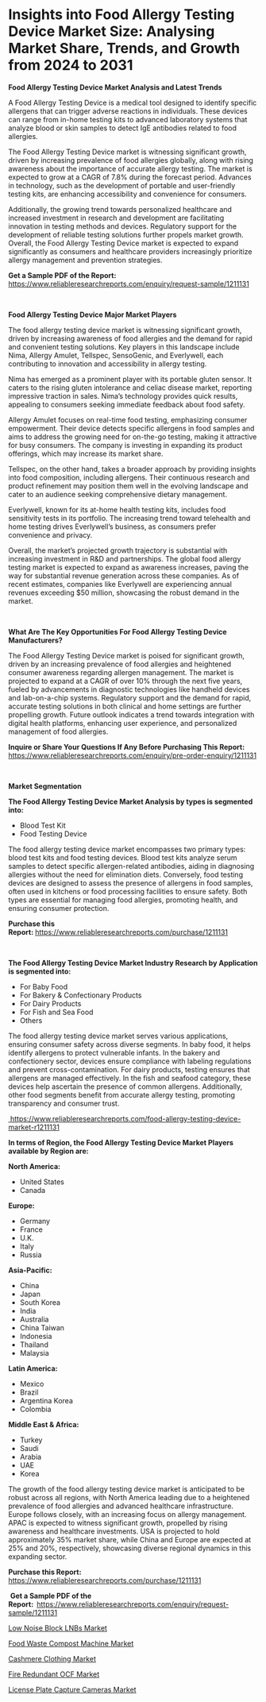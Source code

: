 <p><h1>Insights into Food Allergy Testing Device Market Size: Analysing Market Share, Trends, and Growth from 2024 to 2031</h1></p><p><strong>Food Allergy Testing Device Market Analysis and Latest Trends</strong></p>
<p><p>A Food Allergy Testing Device is a medical tool designed to identify specific allergens that can trigger adverse reactions in individuals. These devices can range from in-home testing kits to advanced laboratory systems that analyze blood or skin samples to detect IgE antibodies related to food allergies. </p><p>The Food Allergy Testing Device market is witnessing significant growth, driven by increasing prevalence of food allergies globally, along with rising awareness about the importance of accurate allergy testing. The market is expected to grow at a CAGR of 7.8% during the forecast period. Advances in technology, such as the development of portable and user-friendly testing kits, are enhancing accessibility and convenience for consumers. </p><p>Additionally, the growing trend towards personalized healthcare and increased investment in research and development are facilitating innovation in testing methods and devices. Regulatory support for the development of reliable testing solutions further propels market growth. Overall, the Food Allergy Testing Device market is expected to expand significantly as consumers and healthcare providers increasingly prioritize allergy management and prevention strategies.</p></p>
<p><strong>Get a Sample PDF of the Report:&nbsp;</strong> <a href="https://www.reliableresearchreports.com/enquiry/request-sample/1211131?utm_campaign=13&utm_medium=2&utm_source=Github&utm_content=ia&utm_term=05102024&utm_id=food-allergy-testing-device">https://www.reliableresearchreports.com/enquiry/request-sample/1211131</a></p>
<p>&nbsp;</p>
<p><strong>Food Allergy Testing Device Major Market Players</strong></p>
<p><p>The food allergy testing device market is witnessing significant growth, driven by increasing awareness of food allergies and the demand for rapid and convenient testing solutions. Key players in this landscape include Nima, Allergy Amulet, Tellspec, SensoGenic, and Everlywell, each contributing to innovation and accessibility in allergy testing.</p><p>Nima has emerged as a prominent player with its portable gluten sensor. It caters to the rising gluten intolerance and celiac disease market, reporting impressive traction in sales. Nima’s technology provides quick results, appealing to consumers seeking immediate feedback about food safety.</p><p>Allergy Amulet focuses on real-time food testing, emphasizing consumer empowerment. Their device detects specific allergens in food samples and aims to address the growing need for on-the-go testing, making it attractive for busy consumers. The company is investing in expanding its product offerings, which may increase its market share.</p><p>Tellspec, on the other hand, takes a broader approach by providing insights into food composition, including allergens. Their continuous research and product refinement may position them well in the evolving landscape and cater to an audience seeking comprehensive dietary management.</p><p>Everlywell, known for its at-home health testing kits, includes food sensitivity tests in its portfolio. The increasing trend toward telehealth and home testing drives Everlywell’s business, as consumers prefer convenience and privacy.</p><p>Overall, the market’s projected growth trajectory is substantial with increasing investment in R&D and partnerships. The global food allergy testing market is expected to expand as awareness increases, paving the way for substantial revenue generation across these companies. As of recent estimates, companies like Everlywell are experiencing annual revenues exceeding $50 million, showcasing the robust demand in the market.</p></p>
<p>&nbsp;</p>
<p><strong>What Are The Key Opportunities For Food Allergy Testing Device Manufacturers?</strong></p>
<p><p>The Food Allergy Testing Device market is poised for significant growth, driven by an increasing prevalence of food allergies and heightened consumer awareness regarding allergen management. The market is projected to expand at a CAGR of over 10% through the next five years, fueled by advancements in diagnostic technologies like handheld devices and lab-on-a-chip systems. Regulatory support and the demand for rapid, accurate testing solutions in both clinical and home settings are further propelling growth. Future outlook indicates a trend towards integration with digital health platforms, enhancing user experience, and personalized management of food allergies.</p></p>
<p><strong>Inquire or Share Your Questions If Any Before Purchasing This Report:</strong> <a href="https://www.reliableresearchreports.com/enquiry/pre-order-enquiry/1211131?utm_campaign=13&utm_medium=2&utm_source=Github&utm_content=ia&utm_term=05102024&utm_id=food-allergy-testing-device">https://www.reliableresearchreports.com/enquiry/pre-order-enquiry/1211131</a></p>
<p>&nbsp;</p>
<p><strong>Market Segmentation</strong></p>
<p><strong>The Food Allergy Testing Device Market Analysis by types is segmented into:</strong></p>
<p><ul><li>Blood Test Kit</li><li>Food Testing Device</li></ul></p>
<p><p>The food allergy testing device market encompasses two primary types: blood test kits and food testing devices. Blood test kits analyze serum samples to detect specific allergen-related antibodies, aiding in diagnosing allergies without the need for elimination diets. Conversely, food testing devices are designed to assess the presence of allergens in food samples, often used in kitchens or food processing facilities to ensure safety. Both types are essential for managing food allergies, promoting health, and ensuring consumer protection.</p></p>
<p><strong>Purchase this Report:&nbsp;</strong><a href="https://www.reliableresearchreports.com/purchase/1211131?utm_campaign=13&utm_medium=2&utm_source=Github&utm_content=ia&utm_term=05102024&utm_id=food-allergy-testing-device">https://www.reliableresearchreports.com/purchase/1211131</a></p>
<p>&nbsp;</p>
<p><strong>The Food Allergy Testing Device Market Industry Research by Application is segmented into:</strong></p>
<p><ul><li>For Baby Food</li><li>For Bakery & Confectionary Products</li><li>For Dairy Products</li><li>For Fish and Sea Food</li><li>Others</li></ul></p>
<p><p>The food allergy testing device market serves various applications, ensuring consumer safety across diverse segments. In baby food, it helps identify allergens to protect vulnerable infants. In the bakery and confectionery sector, devices ensure compliance with labeling regulations and prevent cross-contamination. For dairy products, testing ensures that allergens are managed effectively. In the fish and seafood category, these devices help ascertain the presence of common allergens. Additionally, other food segments benefit from accurate allergy testing, promoting transparency and consumer trust.</p></p>
<p><a href="https://www.reliableresearchreports.com/food-allergy-testing-device-market-r1211131?utm_campaign=13&utm_medium=2&utm_source=Github&utm_content=ia&utm_term=05102024&utm_id=food-allergy-testing-device">&nbsp;https://www.reliableresearchreports.com/food-allergy-testing-device-market-r1211131</a></p>
<p><strong>In terms of Region, the Food Allergy Testing Device Market Players available by Region are:</strong></p>
<p>
    <p> <strong> North America: </strong>
        <ul>
            <li>United States</li>
            <li>Canada</li>
        </ul>
        </p> 
    <p> <strong> Europe: </strong>
        <ul>
            <li>Germany</li>
            <li>France</li>
            <li>U.K.</li>
            <li>Italy</li>
            <li>Russia</li>
        </ul>
        </p> 
    <p> <strong> Asia-Pacific: </strong>
        <ul>
            <li>China</li>
            <li>Japan</li>
            <li>South Korea</li>
            <li>India</li>
            <li>Australia</li>
            <li>China Taiwan</li>
            <li>Indonesia</li>
            <li>Thailand</li>
            <li>Malaysia</li>
        </ul>
        </p> 
    <p> <strong> Latin America: </strong>
        <ul>
            <li>Mexico</li>
            <li>Brazil</li>
            <li>Argentina Korea</li>
            <li>Colombia</li>
        </ul>
        </p> 
    <p> <strong> Middle East & Africa: </strong>
        <ul>
            <li>Turkey</li>
            <li>Saudi</li>
            <li>Arabia</li>
            <li>UAE</li>
            <li>Korea</li>
        </ul>
    </p>
    </p>
<p><p>The growth of the food allergy testing device market is anticipated to be robust across all regions, with North America leading due to a heightened prevalence of food allergies and advanced healthcare infrastructure. Europe follows closely, with an increasing focus on allergy management. APAC is expected to witness significant growth, propelled by rising awareness and healthcare investments. USA is projected to hold approximately 35% market share, while China and Europe are expected at 25% and 20%, respectively, showcasing diverse regional dynamics in this expanding sector.</p></p>
<p><strong>Purchase this Report: </strong><a href="https://www.reliableresearchreports.com/purchase/1211131?utm_campaign=13&utm_medium=2&utm_source=Github&utm_content=ia&utm_term=05102024&utm_id=food-allergy-testing-device">https://www.reliableresearchreports.com/purchase/1211131</a></p>
<p>&nbsp;<strong>Get a Sample PDF of the Report:&nbsp;&nbsp;</strong><a href="https://www.reliableresearchreports.com/enquiry/request-sample/1211131?utm_campaign=13&utm_medium=2&utm_source=Github&utm_content=ia&utm_term=05102024&utm_id=food-allergy-testing-device">https://www.reliableresearchreports.com/enquiry/request-sample/1211131</a></p>
<p><strong></strong></p>
<p><p><a href="https://issuu.com/reportprime-2/docs/low-noise-block-lnbs-market-size-20_26d23213c49e07?utm_campaign=13&utm_medium=2&utm_source=Github&utm_content=ia&utm_term=05102024&utm_id=food-allergy-testing-device">Low Noise Block LNBs Market</a></p><p><a href="https://github.com/MarciaRunte/Market-Research-Report-List-1/blob/main/food-waste-compost-machine-market.md?utm_campaign=13&utm_medium=2&utm_source=Github&utm_content=ia&utm_term=05102024&utm_id=food-allergy-testing-device">Food Waste Compost Machine Market</a></p><p><a href="https://www.linkedin.com/pulse/global-cashmere-clothing-market-product-types-applications-regional-zfcge?utm_campaign=13&utm_medium=2&utm_source=Github&utm_content=ia&utm_term=05102024&utm_id=food-allergy-testing-device">Cashmere Clothing Market</a></p><p><a href="https://github.com/MariaWashington76/Market-Research-Report-List-1/blob/main/fire-redundant-ocf-market.md?utm_campaign=13&utm_medium=2&utm_source=Github&utm_content=ia&utm_term=05102024&utm_id=food-allergy-testing-device">Fire Redundant OCF Market</a></p><p><a href="https://www.linkedin.com/pulse/license-plate-capture-cameras-market-global-insights-regional-h6rne?utm_campaign=13&utm_medium=2&utm_source=Github&utm_content=ia&utm_term=05102024&utm_id=food-allergy-testing-device">License Plate Capture Cameras Market</a></p></p>